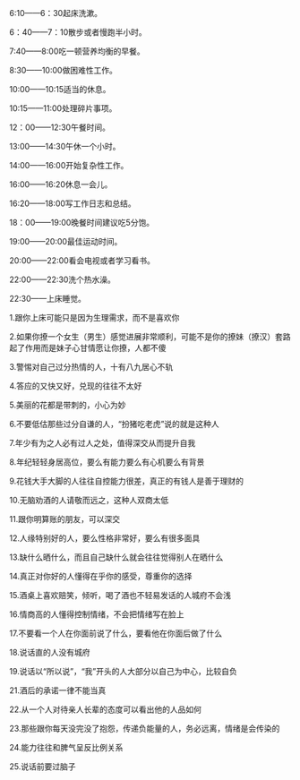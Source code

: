 6:10——6：30起床洗漱。



6：40——7：10散步或者慢跑半小时。



7:40——8:00吃一顿营养均衡的早餐。



8:30——10:00做困难性工作。



10:00——10:15适当的休息。



10:15——11:00处理碎片事项。



12：00——12:30午餐时间。



13:00——14:30午休一个小时。



14:00——16:00开始复杂性工作。



16:00——16:20休息一会儿。



16:20——18:00写工作日志和总结。



18：00——19:00晚餐时间建议吃5分饱。



19:00——20:00最佳运动时间。



20:00——22:00看会电视或者学习看书。



22:00——22:30洗个热水澡。



22:30——上床睡觉。





1.跟你上床可能只是因为生理需求，而不是喜欢你

2.如果你撩一个女生（男生）感觉进展非常顺利，可能不是你的撩妹（撩汉）套路起了作用而是妹子心甘情愿让你撩，人都不傻

3.警惕对自己过分热情的人，十有八九居心不轨

4.答应的又快又好，兑现的往往不太好

5.美丽的花都是带刺的，小心为妙

6.不要低估那些过分自谦的人，“扮猪吃老虎”说的就是这种人

7.年少有为之人必有过人之处，值得深交从而提升自我

8.年纪轻轻身居高位，要么有能力要么有心机要么有背景

9.花钱大手大脚的人往往自控能力很差，真正的有钱人是善于理财的

10.无脑劝酒的人请敬而远之，这种人双商太低

11.跟你明算账的朋友，可以深交

12.人缘特别好的人，要么性格非常好，要么有很多面具

13.缺什么晒什么，而且自己缺什么就会往往觉得别人在晒什么

14.真正对你好的人懂得在乎你的感受，尊重你的选择

15.酒桌上喜欢赔笑，倾听，喝了酒也不轻易发话的人城府不会浅

16.情商高的人懂得控制情绪，不会把情绪写在脸上

17.不要看一个人在你面前说了什么，要看他在你面后做了什么

18.说话直的人没有城府

19.说话以“所以说”，“我”开头的人大部分以自己为中心，比较自负

21.酒后的承诺一律不能当真

22.从一个人对待亲人长辈的态度可以看出他的人品如何

23.那些跟你每天没完没了抱怨，传递负能量的人，务必远离，情绪是会传染的

24.能力往往和脾气呈反比例关系

25.说话前要过脑子

